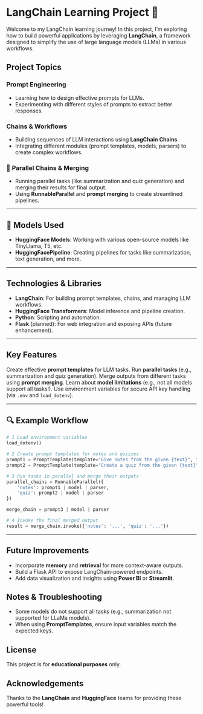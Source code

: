 # LangChain Learning Project 🚀

Welcome to my LangChain learning journey! In this project, I’m exploring how to build powerful applications by leveraging **LangChain**, a framework designed to simplify the use of large language models (LLMs) in various workflows.


## Project Topics

###  **Prompt Engineering**

* Learning how to design effective prompts for LLMs.
* Experimenting with different styles of prompts to extract better responses.

###  **Chains & Workflows**

* Building sequences of LLM interactions using **LangChain Chains**.
* Integrating different modules (prompt templates, models, parsers) to create complex workflows.

### 🔗 **Parallel Chains & Merging**

* Running parallel tasks (like summarization and quiz generation) and merging their results for final output.
* Using **RunnableParallel** and **prompt merging** to create streamlined pipelines.

---

## 🤖 Models Used

* **HuggingFace Models**: Working with various open-source models like TinyLlama, T5, etc.
* **HuggingFacePipeline**: Creating pipelines for tasks like summarization, text generation, and more.

---

##  Technologies & Libraries

* **LangChain**: For building prompt templates, chains, and managing LLM workflows.
* **HuggingFace Transformers**: Model inference and pipeline creation.
* **Python**: Scripting and automation.
* **Flask** (planned): For web integration and exposing APIs (future enhancement).

---

##  Key Features

 Create effective **prompt templates** for LLM tasks.
 Run **parallel tasks** (e.g., summarization and quiz generation).
 Merge outputs from different tasks using **prompt merging**.
 Learn about **model limitations** (e.g., not all models support all tasks!).
 Use environment variables for secure API key handling (via `.env` and `load_dotenv`).

---

## 🔍 Example Workflow

```python
# 1 Load environment variables
load_dotenv()

# 2 Create prompt templates for notes and quizzes
prompt1 = PromptTemplate(template="Give notes from the given {text}", input_variables=['text'])
prompt2 = PromptTemplate(template="Create a quiz from the given {text}", input_variables=['text'])

# 3 Run tasks in parallel and merge their outputs
parallel_chains = RunnableParallel({
    'notes': prompt1 | model | parser,
    'quiz': prompt2 | model | parser
})

merge_chain = prompt3 | model | parser

# 4 Invoke the final merged output
result = merge_chain.invoke({'notes': '...', 'quiz': '...'})
```

---

##  Future Improvements

*  Incorporate **memory** and **retrieval** for more context-aware outputs.
*  Build a Flask API to expose LangChain-powered endpoints.
*  Add data visualization and insights using **Power BI** or **Streamlit**.


##  Notes & Troubleshooting

* Some models do not support all tasks (e.g., summarization not supported for LLaMa models).
* When using **PromptTemplates**, ensure input variables match the expected keys.


##  License

This project is for **educational purposes** only.


##  Acknowledgements

Thanks to the **LangChain** and **HuggingFace** teams for providing these powerful tools!


